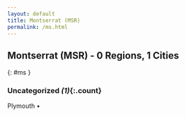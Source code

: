 ```yaml
---
layout: default
title: Montserrat (MSR)
permalink: /ms.html
---
```



## Montserrat (MSR) - 0 Regions, 1 Cities
{: #ms }





### Uncategorized _(1)_{:.count}


Plymouth  •


 

